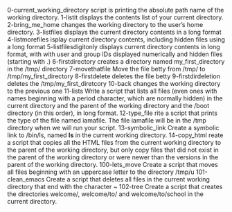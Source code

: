 0-current_working_directory script is printing the absolute path name of the working directory.
1-listit displays the contents list of your current directory.
2-bring_me_home changes the working directory to the user’s home directory.
3-listfiles displays the current directory contents in a long format
4-listmorefiles isplay current directory contents, including hidden files using a long format
5-listfilesdigitonly displays current directory contents in  long format, with with user and group IDs displayed numerically and hidden files (starting with .)
6-firstdirectory creates a directory named my_first_directory in the /tmp/ directory
7-movethatfile Move the file betty from /tmp/ to /tmp/my_first_directory
8-firstdelete deletes the file betty
9-firstdirdeletion deletes the /tmp/my_first_diretcory
10-back changes the working directory to the previous one
11-lists Write a script that lists all files (even ones with names beginning with a period character, which are normally hidden) in the current directory and the parent of the working directory and the /boot directory (in this order), in long format.
12-type_file rite a script that prints the type of the file named iamafile. The file iamafile will be in the /tmp directory when we will run your script.
13-symbolic_link Create a symbolic link to /bin/ls, named __ls__ in the current working directory.
14-copy_html reate a script that copies all the HTML files from the current working directory to the parent of the working directory, but only copy files that did not exist in the parent of the working directory or were newer than the versions in the parent of the working directory.
100-lets_move Create a script that moves all files beginning with an uppercase letter to the directory /tmp/u
101-clean_emacs Create a script that deletes all files in the current working directory that end with the character ~
102-tree Create a script that creates the directories welcome/, welcome/to/ and welcome/to/school in the current directory.
